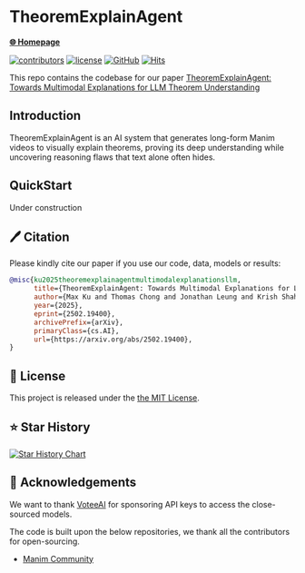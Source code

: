 # TheoremExplainAgent
<!--[![arXiv (Soon)](https://img.shields.io/badge/arXiv-2403.14468-b31b1b.svg)](https://arxiv.org/abs/2403.14468)-->

[**🌐 Homepage**](https://tiger-ai-lab.github.io/TheoremExplainAgent/)  

[![contributors](https://img.shields.io/github/contributors/TIGER-AI-Lab/TheoremExplainAgent)](https://github.com/TIGER-AI-Lab/TheoremExplainAgent/graphs/contributors)
[![license](https://img.shields.io/github/license/TIGER-AI-Lab/TheoremExplainAgent.svg)](https://github.com/TIGER-AI-Lab/TheoremExplainAgent/blob/main/LICENSE)
[![GitHub](https://img.shields.io/github/stars/TIGER-AI-Lab/TheoremExplainAgent?style=social)](https://github.com/TIGER-AI-Lab/TheoremExplainAgent)
[![Hits](https://hits.seeyoufarm.com/api/count/incr/badge.svg?url=https%3A%2F%2Fgithub.com%2FTIGER-AI-Lab%2FTheoremExplainAgent&count_bg=%23C83DB9&title_bg=%23555555&icon=&icon_color=%23E7E7E7&title=visitors&edge_flat=false)](https://hits.seeyoufarm.com)

This repo contains the codebase for our paper [TheoremExplainAgent: Towards Multimodal Explanations for LLM Theorem Understanding](https://arxiv.org/abs/2502.19400)

## Introduction
TheoremExplainAgent is an AI system that generates long-form Manim videos to visually explain theorems, proving its deep understanding while uncovering reasoning flaws that text alone often hides.

## QuickStart

Under construction


## 🖊️ Citation

Please kindly cite our paper if you use our code, data, models or results:
```bibtex
@misc{ku2025theoremexplainagentmultimodalexplanationsllm,
      title={TheoremExplainAgent: Towards Multimodal Explanations for LLM Theorem Understanding}, 
      author={Max Ku and Thomas Chong and Jonathan Leung and Krish Shah and Alvin Yu and Wenhu Chen},
      year={2025},
      eprint={2502.19400},
      archivePrefix={arXiv},
      primaryClass={cs.AI},
      url={https://arxiv.org/abs/2502.19400}, 
}
```

## 🎫 License

This project is released under the [the MIT License](LICENSE).

## ⭐ Star History

[![Star History Chart](https://api.star-history.com/svg?repos=TIGER-AI-Lab/TheoremExplainAgent&type=Date)](https://star-history.com/#TIGER-AI-Lab/TheoremExplainAgent&Date)

## 💞 Acknowledgements

We want to thank [VoteeAI](https://votee.ai/) for sponsoring API keys to access the close-sourced models.

The code is built upon the below repositories, we thank all the contributors for open-sourcing.
* [Manim Community](https://www.manim.community/)

